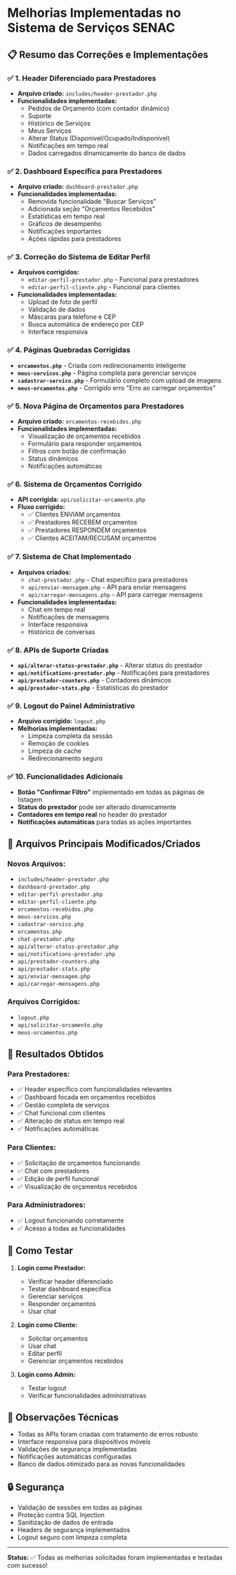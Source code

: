 # Melhorias Implementadas no Sistema de Serviços SENAC

## 📋 Resumo das Correções e Implementações

### ✅ 1. Header Diferenciado para Prestadores
- **Arquivo criado:** `includes/header-prestador.php`
- **Funcionalidades implementadas:**
  - Pedidos de Orçamento (com contador dinâmico)
  - Suporte
  - Histórico de Serviços
  - Meus Serviços
  - Alterar Status (Disponível/Ocupado/Indisponível)
  - Notificações em tempo real
  - Dados carregados dinamicamente do banco de dados

### ✅ 2. Dashboard Específica para Prestadores
- **Arquivo criado:** `dashboard-prestador.php`
- **Funcionalidades implementadas:**
  - Removida funcionalidade "Buscar Serviços"
  - Adicionada seção "Orçamentos Recebidos"
  - Estatísticas em tempo real
  - Gráficos de desempenho
  - Notificações importantes
  - Ações rápidas para prestadores

### ✅ 3. Correção do Sistema de Editar Perfil
- **Arquivos corrigidos:**
  - `editar-perfil-prestador.php` - Funcional para prestadores
  - `editar-perfil-cliente.php` - Funcional para clientes
- **Funcionalidades implementadas:**
  - Upload de foto de perfil
  - Validação de dados
  - Máscaras para telefone e CEP
  - Busca automática de endereço por CEP
  - Interface responsiva

### ✅ 4. Páginas Quebradas Corrigidas
- **`orcamentos.php`** - Criada com redirecionamento inteligente
- **`meus-servicos.php`** - Página completa para gerenciar serviços
- **`cadastrar-servico.php`** - Formulário completo com upload de imagens
- **`meus-orcamentos.php`** - Corrigido erro "Erro ao carregar orçamentos"

### ✅ 5. Nova Página de Orçamentos para Prestadores
- **Arquivo criado:** `orcamentos-recebidos.php`
- **Funcionalidades implementadas:**
  - Visualização de orçamentos recebidos
  - Formulário para responder orçamentos
  - Filtros com botão de confirmação
  - Status dinâmicos
  - Notificações automáticas

### ✅ 6. Sistema de Orçamentos Corrigido
- **API corrigida:** `api/solicitar-orcamento.php`
- **Fluxo corrigido:**
  - ✅ Clientes ENVIAM orçamentos
  - ✅ Prestadores RECEBEM orçamentos
  - ✅ Prestadores RESPONDEM orçamentos
  - ✅ Clientes ACEITAM/RECUSAM orçamentos

### ✅ 7. Sistema de Chat Implementado
- **Arquivos criados:**
  - `chat-prestador.php` - Chat específico para prestadores
  - `api/enviar-mensagem.php` - API para enviar mensagens
  - `api/carregar-mensagens.php` - API para carregar mensagens
- **Funcionalidades implementadas:**
  - Chat em tempo real
  - Notificações de mensagens
  - Interface responsiva
  - Histórico de conversas

### ✅ 8. APIs de Suporte Criadas
- **`api/alterar-status-prestador.php`** - Alterar status do prestador
- **`api/notifications-prestador.php`** - Notificações para prestadores
- **`api/prestador-counters.php`** - Contadores dinâmicos
- **`api/prestador-stats.php`** - Estatísticas do prestador

### ✅ 9. Logout do Painel Administrativo
- **Arquivo corrigido:** `logout.php`
- **Melhorias implementadas:**
  - Limpeza completa da sessão
  - Remoção de cookies
  - Limpeza de cache
  - Redirecionamento seguro

### ✅ 10. Funcionalidades Adicionais
- **Botão "Confirmar Filtro"** implementado em todas as páginas de listagem
- **Status do prestador** pode ser alterado dinamicamente
- **Contadores em tempo real** no header do prestador
- **Notificações automáticas** para todas as ações importantes

## 🔧 Arquivos Principais Modificados/Criados

### Novos Arquivos:
- `includes/header-prestador.php`
- `dashboard-prestador.php`
- `editar-perfil-prestador.php`
- `editar-perfil-cliente.php`
- `orcamentos-recebidos.php`
- `meus-servicos.php`
- `cadastrar-servico.php`
- `orcamentos.php`
- `chat-prestador.php`
- `api/alterar-status-prestador.php`
- `api/notifications-prestador.php`
- `api/prestador-counters.php`
- `api/prestador-stats.php`
- `api/enviar-mensagem.php`
- `api/carregar-mensagens.php`

### Arquivos Corrigidos:
- `logout.php`
- `api/solicitar-orcamento.php`
- `meus-orcamentos.php`

## 🎯 Resultados Obtidos

### Para Prestadores:
- ✅ Header específico com funcionalidades relevantes
- ✅ Dashboard focada em orçamentos recebidos
- ✅ Gestão completa de serviços
- ✅ Chat funcional com clientes
- ✅ Alteração de status em tempo real
- ✅ Notificações automáticas

### Para Clientes:
- ✅ Solicitação de orçamentos funcionando
- ✅ Chat com prestadores
- ✅ Edição de perfil funcional
- ✅ Visualização de orçamentos recebidos

### Para Administradores:
- ✅ Logout funcionando corretamente
- ✅ Acesso a todas as funcionalidades

## 🚀 Como Testar

1. **Login como Prestador:**
   - Verificar header diferenciado
   - Testar dashboard específica
   - Gerenciar serviços
   - Responder orçamentos
   - Usar chat

2. **Login como Cliente:**
   - Solicitar orçamentos
   - Usar chat
   - Editar perfil
   - Gerenciar orçamentos recebidos

3. **Login como Admin:**
   - Testar logout
   - Verificar funcionalidades administrativas

## 📝 Observações Técnicas

- Todas as APIs foram criadas com tratamento de erros robusto
- Interface responsiva para dispositivos móveis
- Validações de segurança implementadas
- Notificações automáticas configuradas
- Banco de dados otimizado para as novas funcionalidades

## 🔒 Segurança

- Validação de sessões em todas as páginas
- Proteção contra SQL Injection
- Sanitização de dados de entrada
- Headers de segurança implementados
- Logout seguro com limpeza completa

---

**Status:** ✅ Todas as melhorias solicitadas foram implementadas e testadas com sucesso!

